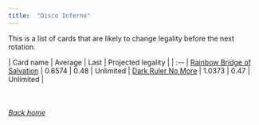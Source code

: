 ```yaml
---
title:  "Disco Inferno"
---
```


This is a list of cards that are likely to change legality before the next rotation.

| Card name | Average | Last | Projected legality |
| :-- |
[Rainbow Bridge of Salvation](https://db.ygoprodeck.com/card/?search=Rainbow%20Bridge%20of%20Salvation) | 0.6574 | 0.48 | Unlimited |
[Dark Ruler No More](https://db.ygoprodeck.com/card/?search=Dark%20Ruler%20No%20More) | 1.0373 | 0.47 | Unlimited |

<br>

###### [Back home](index)